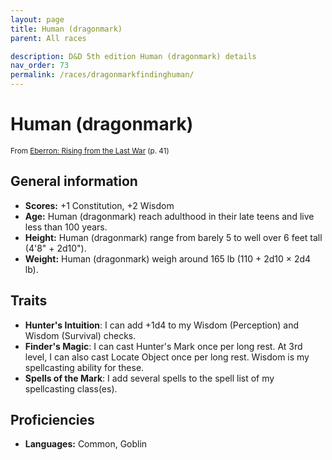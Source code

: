 ```yaml
---
layout: page
title: Human (dragonmark)
parent: All races

description: D&D 5th edition Human (dragonmark) details
nav_order: 73
permalink: /races/dragonmarkfindinghuman/
---
```


# Human (dragonmark)

<small>From <a target="_blank" href="https://dnd.wizards.com/products/tabletop-games/rpg-products/eberron">Eberron: Rising from the Last War</a> (p. 41)</small>


## General information

- **Scores:** +1 Constitution, +2 Wisdom
- **Age:** Human (dragonmark) reach adulthood in their late teens and live less than 100 years.
- **Height:** Human (dragonmark) range from barely 5 to well over 6 feet tall (4'8" + 2d10").
- **Weight:** Human (dragonmark) weigh around 165 lb (110 + 2d10 × 2d4 lb).

## Traits

- **Hunter's Intuition**: I can add +1d4 to my Wisdom (Perception) and Wisdom (Survival) checks.
- **Finder's Magic**: I can cast Hunter's Mark once per long rest. At 3rd level, I can also cast Locate Object once per long rest. Wisdom is my spellcasting ability for these.
- **Spells of the Mark**: I add several spells to the spell list of my spellcasting class(es).

## Proficiencies

- **Languages:** Common, Goblin